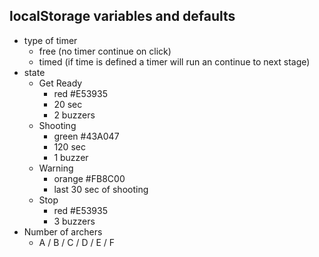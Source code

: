 ## localStorage variables and defaults
- type of timer
  - free (no timer continue on click)
  - timed (if time is defined a timer will run an continue to next stage)
- state
  - Get Ready
    - red #E53935
    - 20 sec
    - 2 buzzers
  - Shooting
    - green #43A047
    - 120 sec
    - 1 buzzer
  - Warning
    - orange #FB8C00
    - last 30 sec of shooting
  - Stop
    - red #E53935
    - 3 buzzers
- Number of archers
  - A / B / C / D / E / F
